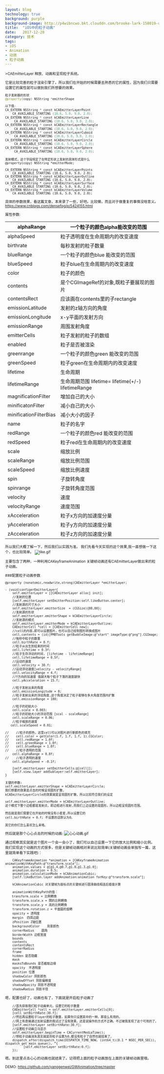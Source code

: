 ```yaml
---
layout: blog
technology: true 
background: purple
background-image: http://p4wibncwo.bkt.clouddn.com/brooke-lark-158019-unsplash.jpg
title:  "iOS中的粒子动画"
date:   2017-12-28
category: 技术
tags:
- iOS
- Animation
- 动效
- 粒子动画
---
```

<small>
>CAEmitterLayer
释放、动画和呈现粒子系统。

它是比较完善的粒子渲染引擎了。所以我们在开始的时候需要去熟悉的它的属性，因为我们只需要设置它的属性就可以做到我们所想要的效果。

```swift
粒子发射器的形状
@property(copy) NSString *emitterShape

以下值:
CA_EXTERN NSString * const kCAEmitterLayerPoint
    CA_AVAILABLE_STARTING (10.6, 5.0, 9.0, 2.0);
CA_EXTERN NSString * const kCAEmitterLayerLine
     CA_AVAILABLE_STARTING (10.6, 5.0, 9.0, 2.0);
CA_EXTERN NSString * const kCAEmitterLayerRectangle
     CA_AVAILABLE_STARTING (10.6, 5.0, 9.0, 2.0);
CA_EXTERN NSString * const kCAEmitterLayerCuboid
     CA_AVAILABLE_STARTING (10.6, 5.0, 9.0, 2.0);
CA_EXTERN NSString * const kCAEmitterLayerCircle 
     CA_AVAILABLE_STARTING (10.6, 5.0, 9.0, 2.0);
CA_EXTERN NSString * const kCAEmitterLayerSphere
     CA_AVAILABLE_STARTING (10.6, 5.0, 9.0, 2.0);
```

```
发射模式，这个字段规定了在特定形状上发射的具体形式是什么
@property(copy) NSString *emitterMode;

CA_EXTERN NSString * const kCAEmitterLayerPoints
    CA_AVAILABLE_STARTING (10.6, 5.0, 9.0, 2.0);
CA_EXTERN NSString * const kCAEmitterLayerOutline
    CA_AVAILABLE_STARTING (10.6, 5.0, 9.0, 2.0);
CA_EXTERN NSString * const kCAEmitterLayerSurface
    CA_AVAILABLE_STARTING (10.6, 5.0, 9.0, 2.0);
CA_EXTERN NSString * const kCAEmitterLayerVolume
    CA_AVAILABLE_STARTING (10.6, 5.0, 9.0, 2.0);
```

具体的参数效果，看这篇文章，本来录了一些，好吧。比较懒，而且对于做重复的事情没啥意义。
https://www.cnblogs.com/densefog/p/5424155.html

属性参数:

alphaRange | 一个粒子的颜色alpha能改变的范围
---|---
alphaSpeed|粒子透明度在生命周期内的改变速度
birthrate	|每秒发射的粒子数量
blueRange	|一个粒子的颜色blue 能改变的范围
blueSpeed|	粒子blue在生命周期内的改变速度
color	|粒子的颜色
contents	|是个CGImageRef的对象,既粒子要展现的图片
contentsRect	|应该画在contents里的子rectangle
emissionLatitude	|发射的z轴方向的角度
emissionLongitude|	x-y平面的发射方向
emissionRange	|周围发射角度
emitterCells|	粒子发射的粒子的数组
enabled	|粒子是否被渲染
greenrange	|一个粒子的颜色green 能改变的范围
greenSpeed	|粒子green在生命周期内的改变速度
lifetime|	生命周期
lifetimeRange	|生命周期范围 lifetime= lifetime(+/-) lifetimeRange
magnificationFilter|	增加自己的大小
minificatonFilter|	减小自己的大小
minificationFilterBias|	减小大小的因子
name	|粒子的名字
redRange	|一个粒子的颜色red 能改变的范围
redSpeed	|粒子red在生命周期内的改变速度
scale|	缩放比例
scaleRange|	缩放比例范围
scaleSpeed|	缩放比例速度
spin	|子旋转角度
spinrange	|子旋转角度范围
velocity	|速度
velocityRange|	速度范围
xAcceleration|粒子x方向的加速度分量
yAcceleration	|粒子y方向的加速度分量
zAcceleration|	粒子z方向的加速度分量

所以我们大概了解一下，然后我们以实践为准。
我们先看今天实现的这个效果,我一直想做一下这个，也比较简单。
![like.gif](http://upload-images.jianshu.io/upload_images/1120896-c8a873666382b798.gif?imageMogr2/auto-orient/strip%7CimageView2/2/w/240)

主要包含了两种，一种利用CAKeyframeAnimation 关键帧动画还有CAEmitterLayer做出来的粒子动画。

###配置粒子动画参数
```
@property (nonatomic,readwrite,strong)CAEmitterLayer *emitterLayer;
```

```
- (void)configerEmitterLayer{
    self.emitterLayer = [[CAEmitterLayer alloc] init];
    //发射的位置
    [self.emitterLayer setEmitterPosition:self.likeButton.center];
    //发射源的尺寸大小
    self.emitterLayer.emitterSize  = (CGSize){80,80};
    //发射源的形状
    self.emitterLayer.emitterShape = kCAEmitterLayerCircle;
    //发射源的模式
    self.emitterLayer.emitterMode = kCAEmitterLayerOutline;
    CAEmitterCell *cell = [CAEmitterCell new];
    //cell的内容,即可以设置图片，也可以自己绘制图形转换成图片
    cell.contents = (id)[PMBTools getBuddleImage:@"start" imageType:@"png"].CGImage;
    //每秒中粒子的数量
    cell.birthRate = 0.f;
    //粒子从出生到结束的时间
    cell.lifetime = 0.3f;
    //粒子生存浮动的时间, [lifetime - lifetimeRange]
    cell.lifetimeRange = 0.5f;
    //运动的速度
    cell.velocity = 30.f;
    //运动浮动速度[velocity - velocityRange]
    cell.velocityRange = 4.f;
    //Y方向的加速度 值越大每个粒子下落的速度越快
    cell.yAcceleration = 15.f;
    
    //粒子发射出来的角度
    cell.emissionLongitude = 0;
    //粒子发射出来的浮动角度,这个角度决定了粒子能够在多大角度范围内扩散
    cell.emissionRange = 180;
    
    //粒子的初始大小
    cell.scale = 0.003;
    //粒子的初始大小的浮动范围 [scal - scaleRange]
    cell.scaleRange = 0.06;
    //粒子缩放的速度
   cell.scaleSpeed = 0.01;
    
//    //粒子的颜色，这里cell可以对图片进行新颜色的填充
//    cell.color = getColor(1.f, 1.f, 1.f, 1).CGColor;
//    cell.redRange = 1.0f;
//    cell.greenRange = 1.0f;
//    cell.blueRange = 1.0f;
//    //粒子透明的范围
    cell.alphaRange = 0.8f;
//    //粒子透明的速度
    cell.alphaSpeed = -0.1f;
    
    [self.emitterLayer setEmitterCells:@[cell]];
    [self.view.layer addSublayer:self.emitterLayer];
}
```


```
关键的参数:
self.emitterLayer.emitterShape = kCAEmitterLayerCircle;
我们想要的效果是点击的时候呈现圆形扩散,
kCAEmitterLayerCircle的效果就是呈现圆形扩散，所以比较符合我们的设定

self.emitterLayer.emitterMode = kCAEmitterLayerOutline;
这个模式下整个边框都是发射点，即边框进行发射,而我们上边设置的是圆形，所以边框呈现圆形范围。

然后就是我们需要它在开始的时候没有小星星,所以设置它的
cell.birthRate = 0.f; 不设置的话默认为0。

其它的你们怎么喜欢怎么来咯。
```

然后就是那个心心点击的时候的动画:
![心心动画.gif](http://upload-images.jianshu.io/upload_images/1120896-b711ee4c3cfdd9c6.gif?imageMogr2/auto-orient/strip%7CimageView2/2/w/240)

通过观察其实就是这个图片一个会一会小了，我们可以自己设置一下它的放大比例和缩小比例。
我们实现这个动画的方式很多，但是关键帧动画相对来说比较简单(关键帧动画会单独写一篇，这里就简单看下实践吧)：
```
    CAKeyframeAnimation *animation = [CAKeyframeAnimation animationWithKeyPath:@"transform.scale"];
    animation.values = @[@1.4,@0.7,@1.0,@1.3,@1.0];
    animation.duration = 0.5;
    animation.calculationMode = kCAAnimationCubic;
    [self.likeButton.layer addAnimation:animation forKey:@"transform.scale"];
```

```
    kCAAnimationCubic 对关键帧为座标点的关键帧进行圆滑曲线相连后插值计算

    animationWithKeyPath的值：
　  transform.scale = 比例轉換
    transform.scale.x = 闊的比例轉換
    transform.scale.y = 高的比例轉換
    transform.rotation.z = 平面圖的旋轉
    opacity = 透明度
    margin  四周边距
    zPosition Z轴位置
    backgroundColor    背景颜色
    cornerRadius    圆角
    borderWidth 边框宽度
    bounds  
    contents
    contentsRect
    cornerRadius
    frame 
    hidden 是否隐藏
    mask   
    masksToBounds 是否截取边缘
    opacity  不透明度
    position 位置
    shadowColor 阴影颜色
    shadowOffset 阴影偏移度
    shadowOpacity 阴影不透明度
    shadowRadius 阴影半径
```

嗯，配置也好了，动画也有了，下面就是开启粒子动画了
```
    //首先获取我们粒子动画单元。设置它的粒子数量
    CAEmitterCell *cell = self.emitterLayer.emitterCells[0];
    [cell setBirthRate:30.f];
    //然后再设置粒子layer的粒子数量，如果你只设置其中的一种，那是么有用的。
    //网上有直接通过反射设置的我试过了没有效果。还是说操作的方式不正确。不过被我发现了这个可用的了。
    [self.emitterLayer setBirthRate:30.f];
    //设置粒子动画立马显示
    self.emitterLayer.beginTime = CACurrentMediaTime();
    //想粒子动画消失其实就是将粒子设置为0,都没有粒子了自然也就结束了。
    dispatch_after(dispatch_time(DISPATCH_TIME_NOW, (int64_t)(0.1 * NSEC_PER_SEC)), dispatch_get_main_queue(), ^{
          [self.emitterLayer setBirthRate:0.f];
    });
```
嗯。到这里点击心心的动画也就结束了。记得把上面的粒子动画放在上面的关键帧动画里哦。 

DEMO:
https://github.com/yanggenwei/GWAnimation/tree/master
</small>


